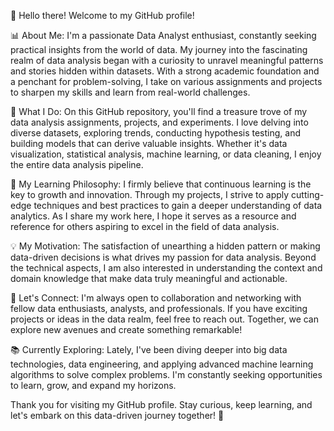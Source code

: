 👋 Hello there! Welcome to my GitHub profile!

📊 About Me:
I'm a passionate Data Analyst enthusiast, constantly seeking practical insights from the world of data. My journey into the fascinating realm of data analysis began with a curiosity to unravel meaningful patterns and stories hidden within datasets. With a strong academic foundation and a penchant for problem-solving, I take on various assignments and projects to sharpen my skills and learn from real-world challenges.

🔭 What I Do:
On this GitHub repository, you'll find a treasure trove of my data analysis assignments, projects, and experiments. I love delving into diverse datasets, exploring trends, conducting hypothesis testing, and building models that can derive valuable insights. Whether it's data visualization, statistical analysis, machine learning, or data cleaning, I enjoy the entire data analysis pipeline.

🌱 My Learning Philosophy:
I firmly believe that continuous learning is the key to growth and innovation. Through my projects, I strive to apply cutting-edge techniques and best practices to gain a deeper understanding of data analytics. As I share my work here, I hope it serves as a resource and reference for others aspiring to excel in the field of data analysis.

💡 My Motivation:
The satisfaction of unearthing a hidden pattern or making data-driven decisions is what drives my passion for data analysis. Beyond the technical aspects, I am also interested in understanding the context and domain knowledge that make data truly meaningful and actionable.

🤝 Let's Connect:
I'm always open to collaboration and networking with fellow data enthusiasts, analysts, and professionals. If you have exciting projects or ideas in the data realm, feel free to reach out. Together, we can explore new avenues and create something remarkable!

📚 Currently Exploring:
Lately, I've been diving deeper into big data technologies, data engineering, and applying advanced machine learning algorithms to solve complex problems. I'm constantly seeking opportunities to learn, grow, and expand my horizons.

Thank you for visiting my GitHub profile. Stay curious, keep learning, and let's embark on this data-driven journey together! 🚀
